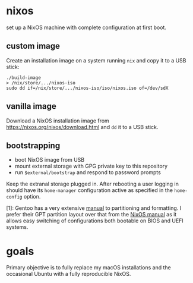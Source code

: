 # nixos

set up a NixOS machine with complete configuration at first boot.

## custom image

Create an installation image on a system running `nix` and copy it to a USB stick:

    ./build-image
    > /nix/store/.../nixos-iso
    sudo dd if=/nix/store/.../nixos-iso/iso/nixos.iso of=/dev/sdX

## vanilla image

Download a NixOS installation image from <https://nixos.org/nixos/download.html> and `dd` it to a USB stick.

## bootstrapping

- boot NixOS image from USB
- mount external storage with GPG private key to this repository
- run `$external/bootstrap` and respond to password prompts

Keep the extranal storage plugged in. After rebooting a user logging in should have its `home-manager` configuration active as specified in the `home-config` option.

[1]: Gentoo has a very extensive [manual](https://wiki.gentoo.org/wiki/Handbook:AMD64/Installation/Disks#Default:_Using_parted_to_partition_the_disk) to partitioning and formatting. I prefer their GPT partition layout over that from the [NixOS manual](https://nixos.org/nixos/manual/index.html#sec-installation-partitioning) as it allows easy switching of configurations both bootable on BIOS and UEFI systems.

# goals

Primary objective is to fully replace my macOS installations and the occasional Ubuntu with a fully reproducible NixOS.

